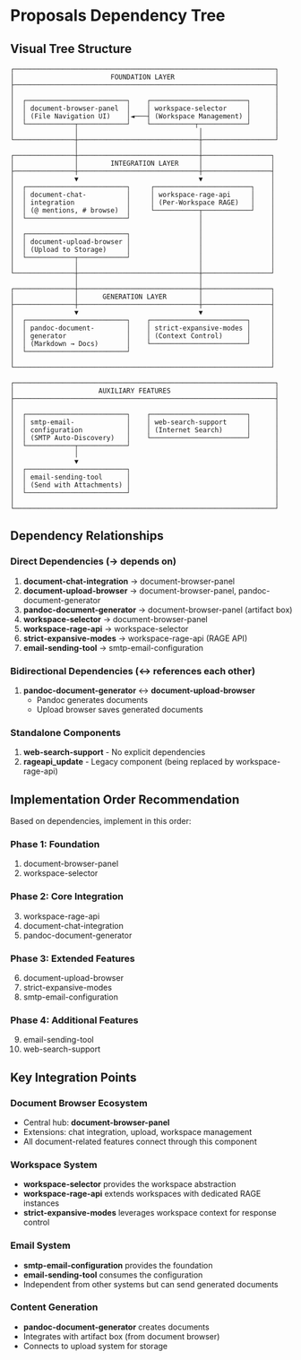 # Proposals Dependency Tree

## Visual Tree Structure

```text
┌─────────────────────────────────────────────────────────────────┐
│                        FOUNDATION LAYER                         │
├─────────────────────────────────────────────────────────────────┤
│                                                                 │
│  ┌─────────────────────────┐    ┌────────────────────────┐      │
│  │ document-browser-panel  │    │ workspace-selector     │      │
│  │ (File Navigation UI)    │◄───┤ (Workspace Management) │      │
│  └────────────┬────────────┘    └───────────┬────────────┘      │
│               │                              │                  │
└───────────────┼──────────────────────────────┼──────────────────┘
                │                              │
┌───────────────┼──────────────────────────────┼─────────────────┐
│               │        INTEGRATION LAYER     │                 │
├───────────────┼──────────────────────────────┼─────────────────┤
│               ▼                              ▼                 │
│  ┌─────────────────────────┐     ┌────────────────────────┐    │
│  │ document-chat-          │     │ workspace-rage-api     │    │
│  │ integration             │     │ (Per-Workspace RAGE)   │    │
│  │ (@ mentions, # browse)  │     └───────────┬────────────┘    │
│  └─────────────────────────┘                 │                 │
│                                              │                 │
│  ┌─────────────────────────┐                 │                 │
│  │ document-upload-browser │                 │                 │
│  │ (Upload to Storage)     │                 │                 │
│  └────────────┬────────────┘                 │                 │
│               │                              │                 │
└───────────────┼──────────────────────────────┼─────────────────┘
                │                              │
┌───────────────┼──────────────────────────────┼─────────────────┐
│               │      GENERATION LAYER        │                 │
├───────────────┼──────────────────────────────┼─────────────────┤
│               ▼                              ▼                 │
│  ┌─────────────────────────┐    ┌────────────────────────┐     │
│  │ pandoc-document-        │    │ strict-expansive-modes │     │
│  │ generator               │    │ (Context Control)      │     │
│  │ (Markdown → Docs)       │    └────────────────────────┘     │
│  └─────────────────────────┘                                   │
│                                                                │
└────────────────────────────────────────────────────────────────┘

┌─────────────────────────────────────────────────────────────────┐
│                     AUXILIARY FEATURES                          │
├─────────────────────────────────────────────────────────────────┤
│                                                                 │
│  ┌─────────────────────────┐    ┌────────────────────────┐      │
│  │ smtp-email-             │    │ web-search-support     │      │
│  │ configuration           │    │ (Internet Search)      │      │
│  │ (SMTP Auto-Discovery)   │    └────────────────────────┘      │
│  └────────────┬────────────┘                                    │
│               │                                                 │
│               ▼                                                 │
│  ┌─────────────────────────┐                                    │
│  │ email-sending-tool      │                                    │
│  │ (Send with Attachments) │                                    │
│  └─────────────────────────┘                                    │
│                                                                 │
└─────────────────────────────────────────────────────────────────┘
```

## Dependency Relationships

### Direct Dependencies (→ depends on)

1. **document-chat-integration** → document-browser-panel
2. **document-upload-browser** → document-browser-panel, pandoc-document-generator
3. **pandoc-document-generator** → document-browser-panel (artifact box)
4. **workspace-selector** → document-browser-panel
5. **workspace-rage-api** → workspace-selector
6. **strict-expansive-modes** → workspace-rage-api (RAGE API)
7. **email-sending-tool** → smtp-email-configuration

### Bidirectional Dependencies (↔ references each other)

1. **pandoc-document-generator** ↔ **document-upload-browser**
   - Pandoc generates documents
   - Upload browser saves generated documents

### Standalone Components

1. **web-search-support** - No explicit dependencies
2. **rageapi_update** - Legacy component (being replaced by workspace-rage-api)

## Implementation Order Recommendation

Based on dependencies, implement in this order:

### Phase 1: Foundation
1. document-browser-panel
2. workspace-selector

### Phase 2: Core Integration
3. workspace-rage-api
4. document-chat-integration
5. pandoc-document-generator

### Phase 3: Extended Features
6. document-upload-browser
7. strict-expansive-modes
8. smtp-email-configuration

### Phase 4: Additional Features
9. email-sending-tool
10. web-search-support

## Key Integration Points

### Document Browser Ecosystem
- Central hub: **document-browser-panel**
- Extensions: chat integration, upload, workspace management
- All document-related features connect through this component

### Workspace System
- **workspace-selector** provides the workspace abstraction
- **workspace-rage-api** extends workspaces with dedicated RAGE instances
- **strict-expansive-modes** leverages workspace context for response control

### Email System
- **smtp-email-configuration** provides the foundation
- **email-sending-tool** consumes the configuration
- Independent from other systems but can send generated documents

### Content Generation
- **pandoc-document-generator** creates documents
- Integrates with artifact box (from document browser)
- Connects to upload system for storage